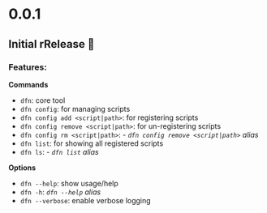 # 0.0.1

## Initial rRelease 🎉

### Features:

**Commands**

  - `dfn`: core tool
  - `dfn config`: for managing scripts
  - `dfn config add <script|path>`: for registering scripts
  - `dfn config remove <script|path>`: for un-registering scripts
  - `dfn config rm <script|path>`: - _`dfn config remove <script|path>` alias_
  - `dfn list`: for showing all registered scripts
  - `dfn ls`: - _`dfn list` alias_

**Options**

  - `dfn --help`: show usage/help
  - `dfn -h`: _`dfn --help` alias_
  - `dfn --verbose`: enable verbose logging
